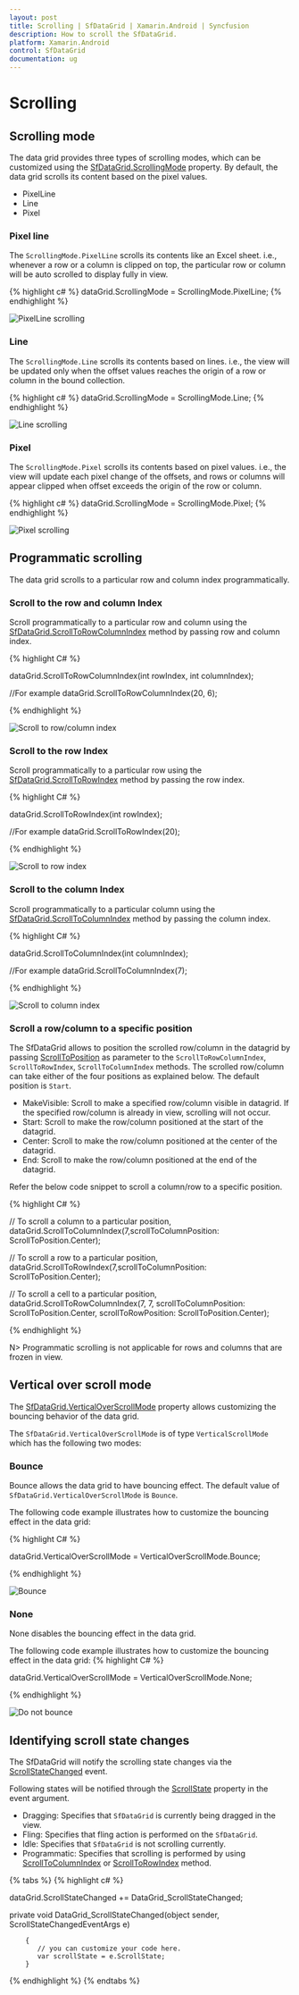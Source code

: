 ```yaml
---
layout: post
title: Scrolling | SfDataGrid | Xamarin.Android | Syncfusion
description: How to scroll the SfDataGrid.
platform: Xamarin.Android
control: SfDataGrid
documentation: ug
---
```


# Scrolling 

## Scrolling mode

The data grid provides three types of scrolling modes, which can be customized using the [SfDataGrid.ScrollingMode](http://help.syncfusion.com/cr/cref_files/xamarin-android/Syncfusion.SfDataGrid.Android~Syncfusion.SfDataGrid.SfDataGrid~SelectionMode.html) property. By default, the data grid scrolls its content based on the pixel values.

* PixelLine
* Line
* Pixel

### Pixel line

The `ScrollingMode.PixelLine` scrolls its contents like an Excel sheet. i.e., whenever a row or a column is clipped on top, the particular row or column will be auto scrolled to display fully in view.

{% highlight c# %}
dataGrid.ScrollingMode = ScrollingMode.PixelLine; 
{% endhighlight %}

![PixelLine scrolling](SfDataGrid_images/PixelLine.gif)

### Line

The `ScrollingMode.Line` scrolls its contents based on lines. i.e., the view will be updated only when the offset values reaches the origin of a row or column in the bound collection.

{% highlight c# %}
dataGrid.ScrollingMode = ScrollingMode.Line; 
{% endhighlight %}

![Line scrolling](SfDataGrid_images/Line.gif)

### Pixel

The `ScrollingMode.Pixel` scrolls its contents based on pixel values. i.e., the view will update each pixel change of the offsets, and rows or columns will appear clipped when offset exceeds the origin of the row or column.

{% highlight c# %}
dataGrid.ScrollingMode = ScrollingMode.Pixel; 
{% endhighlight %}

![Pixel scrolling](SfDataGrid_images/Pixel.gif)

## Programmatic scrolling

The data grid scrolls to a particular row and column index programmatically.

### Scroll to the row and column Index

Scroll programmatically to a particular row and column using the [SfDataGrid.ScrollToRowColumnIndex](http://help.syncfusion.com/cr/cref_files/xamarin-android/Syncfusion.SfDataGrid.Android~Syncfusion.SfDataGrid.SfDataGrid~ScrollToRowColumnIndex.html) method by passing row and column index.

{% highlight C# %}

dataGrid.ScrollToRowColumnIndex(int rowIndex, int columnIndex);

//For example 
dataGrid.ScrollToRowColumnIndex(20, 6);

{% endhighlight %}

![Scroll to row/column index](SfDataGrid_images/ScrollToRowColumnIndex.gif)

### Scroll to the row Index

Scroll programmatically to a particular row using the [SfDataGrid.ScrollToRowIndex](http://help.syncfusion.com/cr/cref_files/xamarin-android/Syncfusion.SfDataGrid.Android~Syncfusion.SfDataGrid.SfDataGrid~ScrollToRowIndex.html) method by passing the row index.

{% highlight C# %}

dataGrid.ScrollToRowIndex(int rowIndex);

//For example 
dataGrid.ScrollToRowIndex(20);

{% endhighlight %}

![Scroll to row index](SfDataGrid_images/ScrollToRowIndex.gif)

### Scroll to the column Index

Scroll programmatically to a particular column using the [SfDataGrid.ScrollToColumnIndex](http://help.syncfusion.com/cr/cref_files/xamarin-android/Syncfusion.SfDataGrid.Android~Syncfusion.SfDataGrid.SfDataGrid~ScrollToColumnIndex.html) method by passing the column index.

{% highlight C# %}

dataGrid.ScrollToColumnIndex(int columnIndex);

//For example
dataGrid.ScrollToColumnIndex(7);

{% endhighlight %}

![Scroll to column index](SfDataGrid_images/ScrollToColumnIndex.gif)

### Scroll a row/column to a specific position

The SfDataGrid allows to position the scrolled row/column in the datagrid by passing [ScrollToPosition](https://help.syncfusion.com/cr/xamarin-android/Syncfusion.SfDataGrid.ScrollToPosition.html) as parameter to the `ScrollToRowColumnIndex`, `ScrollToRowIndex`, `ScrollToColumnIndex` methods. The scrolled row/column can take either of the four positions as explained below. The default position is `Start`.

* MakeVisible: Scroll to make a specified row/column visible in datagrid. If the specified row/column is already in view, scrolling will not occur.
* Start: Scroll to make the row/column positioned at the start of the datagrid.
* Center: Scroll to make the row/column positioned at the center of the datagrid.
* End: Scroll to make the row/column positioned at the end of the datagrid. 

Refer the below code snippet to scroll a column/row to a specific position.

{% highlight C# %}

// To scroll a column to a particular position,
dataGrid.ScrollToColumnIndex(7,scrollToColumnPosition: ScrollToPosition.Center);

// To scroll a row to a particular position,
dataGrid.ScrollToRowIndex(7,scrollToColumnPosition: ScrollToPosition.Center);

// To scroll a cell to a particular position,
dataGrid.ScrollToRowColumnIndex(7, 7, scrollToColumnPosition: ScrollToPosition.Center, scrollToRowPosition: ScrollToPosition.Center);

{% endhighlight %}

N> Programmatic scrolling is not applicable for rows and columns that are frozen in view.

## Vertical over scroll mode

The [SfDataGrid.VerticalOverScrollMode](http://help.syncfusion.com/cr/cref_files/xamarin-android/Syncfusion.SfDataGrid.Android~Syncfusion.SfDataGrid.SfDataGrid~VerticalOverScrollMode.html) property allows customizing the bouncing behavior of the data grid.

The `SfDataGrid.VerticalOverScrollMode` is of type `VerticalScrollMode` which has the following two modes:

### Bounce 

Bounce allows the data grid to have bouncing effect. The default value of `SfDataGrid.VerticalOverScrollMode` is `Bounce`. 

The following code example illustrates how to customize the bouncing effect in the data grid:

{% highlight C# %}

dataGrid.VerticalOverScrollMode = VerticalOverScrollMode.Bounce;

{% endhighlight %}

![Bounce](SfDataGrid_images/VerticalOverScrollMode_Bounce.gif)

### None

None disables the bouncing effect in the data grid.

The following code example illustrates how to customize the bouncing effect in the data grid: 
{% highlight C# %}

dataGrid.VerticalOverScrollMode = VerticalOverScrollMode.None;

{% endhighlight %}

![Do not bounce](SfDataGrid_images/VerticalOverScrollMode_none.gif)

## Identifying scroll state changes

The SfDataGrid will notify the scrolling state changes via the [ScrollStateChanged](https://help.syncfusion.com/cr/xamarin-android/Syncfusion.SfDataGrid.SfDataGrid.html) event.

Following states will be notified through the [ScrollState](https://help.syncfusion.com/cr/xamarin-android/Syncfusion.SfDataGrid.ScrollStateChangedEventArgs.html#Syncfusion_SfDataGrid_ScrollStateChangedEventArgs__ctor_Syncfusion_SfDataGrid_ScrollState_) property in the event argument.

* Dragging: Specifies that `SfDataGrid` is currently being dragged in the view.
* Fling: Specifies that fling action is performed on the `SfDataGrid`.
* Idle: Specifies that `SfDataGrid` is not scrolling currently.
* Programmatic: Specifies that scrolling is performed by using [ScrollToColumnIndex](https://help.syncfusion.com/cr/xamarin-android/Syncfusion.SfDataGrid.SfDataGrid.html#Syncfusion_SfDataGrid_SfDataGrid_ScrollToColumnIndex_System_Int32_Syncfusion_SfDataGrid_ScrollToPosition_) or [ScrollToRowIndex](https://help.syncfusion.com/cr/xamarin-android/Syncfusion.SfDataGrid.SfDataGrid.html#Syncfusion_SfDataGrid_SfDataGrid_ScrollToRowIndex_System_Int32_Syncfusion_SfDataGrid_ScrollToPosition_) method.

{% tabs %}
{% highlight c# %}

dataGrid.ScrollStateChanged += DataGrid_ScrollStateChanged;

   private void DataGrid_ScrollStateChanged(object sender, ScrollStateChangedEventArgs e)

        {                    
           // you can customize your code here.
           var scrollState = e.ScrollState;            
        }

{% endhighlight %}
{% endtabs %}

